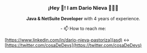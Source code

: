  <h3 align="center">¡Hey 👋! I am Dario Nieva 👨🏻‍💻</h3>
</p>

<p align="center"><strong>Java & NetSuite Developer</strong> with 4 years of experience.</p>
<p align="center">- 📫 How to reach me: </p>

[https://www.linkedin.com/in/dario-nieva-pastoriza](asd) <->
[https://twitter.com/cosaDeDevs](https://twitter.com/cosaDeDevs)

<!---
enepast/enepast is a ✨ special ✨ repository because its `README.md` (this file) appears on your GitHub profile.
You can click the Preview link to take a look at your changes.
--->
